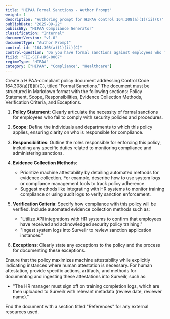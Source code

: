 ```yaml
---
title: "HIPAA Formal Sanctions - Author Prompt"
weight: 1
description: "Authoring prompt for HIPAA control 164.308(a)(1)(ii)(C)"
publishDate: "2025-09-22"
publishBy: "HIPAA Compliance Generator"
classification: "Internal"
documentVersion: "v1.0"
documentType: "Author Prompt"
control-id: "164.308(a)(1)(ii)(C)"
control-question: "Do you have formal sanctions against employees who fail to comply with security policies and procedures? (R)"
fiiId: "FII-SCF-HRS-0007"
regimeType: "HIPAA"
category: ["HIPAA", "Compliance", "Healthcare"]
---
```


Create a HIPAA-compliant policy document addressing Control Code 164.308(a)(1)(ii)(C), titled "Formal Sanctions." The document must be structured in Markdown format with the following sections: Policy Statement, Scope, Responsibilities, Evidence Collection Methods, Verification Criteria, and Exceptions. 

1. **Policy Statement**: Clearly articulate the necessity of formal sanctions for employees who fail to comply with security policies and procedures.

2. **Scope**: Define the individuals and departments to which this policy applies, ensuring clarity on who is responsible for compliance.

3. **Responsibilities**: Outline the roles responsible for enforcing this policy, including any specific duties related to monitoring compliance and administering sanctions.

4. **Evidence Collection Methods**: 
   - Prioritize machine attestability by detailing automated methods for evidence collection. For example, describe how to use system logs or compliance management tools to track policy adherence.
   - Suggest methods like integrating with HR systems to monitor training compliance or using audit logs to verify sanction enforcement.

5. **Verification Criteria**: Specify how compliance with this policy will be verified. Include automated evidence collection methods such as:
   - "Utilize API integrations with HR systems to confirm that employees have received and acknowledged security policy training."
   - "Ingest system logs into Surveilr to review sanction application instances."

6. **Exceptions**: Clearly state any exceptions to the policy and the process for documenting these exceptions.

Ensure that the policy maximizes machine attestability while explicitly indicating instances where human attestation is necessary. For human attestation, provide specific actions, artifacts, and methods for documenting and ingesting these attestations into Surveilr, such as:
- "The HR manager must sign off on training completion logs, which are then uploaded to Surveilr with relevant metadata (review date, reviewer name)."

End the document with a section titled "References" for any external resources used.